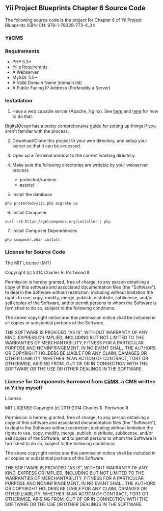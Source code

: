 ## Yii Project Blueprints Chapter 6 Source Code

The following source code is the project for Chapter 6 of Yii Project Blueprints
ISBN-CH: 978-1-78328-773-4_04

### YiiCMS

### Requirements

- PHP 5.3+
- [Yii's Requiremnts](https://github.com/yiisoft/yii/blob/master/requirements/index.php)
- A Webserver
- MySQL 5.5+
- A Valid Domain Name (domain.tld)
- A Public Facing IP Address (Preferably a Server)

### Installation

1. Have a web capable server (Apache, Nginx). See [here](http://www.yiiframework.com/doc/guide/1.1/en/quickstart.installation) and [here](http://www.yiiframework.com/doc/guide/1.1/en/quickstart.apache-nginx-config) for how to do that.

[DigitalOcean](https://www.digitalocean.com/community/articles/how-to-install-and-setup-yii-php-framework) has a pretty comprehensive guide for setting up things if you aren't familiar with the process.

2. Download/Clone this project to your web directory, and setup your server so that it can be accessed.

3. Open up a Terminal window to the current working directory.

4. Make sure the following directories are writable by your webserver process

	- protected/runtime
	- assets/

5. Install the database

```
php protected/yiic.php migrate up
```

6. Install Composer 

```
curl -sS https://getcomposer.org/installer | php
```

7. Install Composer Dependencies

```
php composer.phar install
```

### License for Source Code

The MIT License (MIT)

Copyright (c) 2014 Charles R. Portwood II

Permission is hereby granted, free of charge, to any person obtaining a copy
of this software and associated documentation files (the "Software"), to deal
in the Software without restriction, including without limitation the rights
to use, copy, modify, merge, publish, distribute, sublicense, and/or sell
copies of the Software, and to permit persons to whom the Software is
furnished to do so, subject to the following conditions:

The above copyright notice and this permission notice shall be included in
all copies or substantial portions of the Software.

THE SOFTWARE IS PROVIDED "AS IS", WITHOUT WARRANTY OF ANY KIND, EXPRESS OR
IMPLIED, INCLUDING BUT NOT LIMITED TO THE WARRANTIES OF MERCHANTABILITY,
FITNESS FOR A PARTICULAR PURPOSE AND NONINFRINGEMENT. IN NO EVENT SHALL THE
AUTHORS OR COPYRIGHT HOLDERS BE LIABLE FOR ANY CLAIM, DAMAGES OR OTHER
LIABILITY, WHETHER IN AN ACTION OF CONTRACT, TORT OR OTHERWISE, ARISING FROM,
OUT OF OR IN CONNECTION WITH THE SOFTWARE OR THE USE OR OTHER DEALINGS IN
THE SOFTWARE.

### License for Components Borrowed from [CiiMS](https://github.com/charlesportwoodii/CiiMS), a CMS written in Yii by myself

License

MIT LICENSE Copyright (c) 2011-2014 Charles R. Portwood II

Permission is hereby granted, free of charge, to any person obtaining a copy
of this software and associated documentation files (the "Software"), to deal
in the Software without restriction, including without limitation the rights
to use, copy, modify, merge, publish, distribute, sublicense, and/or sell
copies of the Software, and to permit persons to whom the Software is
furnished to do so, subject to the following conditions:

The above copyright notice and this permission notice shall be included in
all copies or substantial portions of the Software.

THE SOFTWARE IS PROVIDED "AS IS", WITHOUT WARRANTY OF ANY KIND, EXPRESS OR
IMPLIED, INCLUDING BUT NOT LIMITED TO THE WARRANTIES OF MERCHANTABILITY,
FITNESS FOR A PARTICULAR PURPOSE AND NONINFRINGEMENT. IN NO EVENT SHALL THE
AUTHORS OR COPYRIGHT HOLDERS BE LIABLE FOR ANY CLAIM, DAMAGES OR OTHER
LIABILITY, WHETHER IN AN ACTION OF CONTRACT, TORT OR OTHERWISE, ARISING FROM,
OUT OF OR IN CONNECTION WITH THE SOFTWARE OR THE USE OR OTHER DEALINGS IN
THE SOFTWARE.